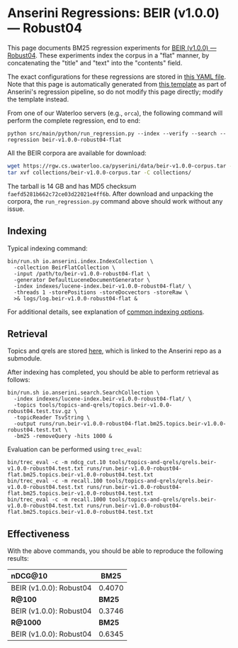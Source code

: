 # Anserini Regressions: BEIR (v1.0.0) &mdash; Robust04

This page documents BM25 regression experiments for [BEIR (v1.0.0) &mdash; Robust04](http://beir.ai/).
These experiments index the corpus in a "flat" manner, by concatenating the "title" and "text" into the "contents" field.

The exact configurations for these regressions are stored in [this YAML file](../../src/main/resources/regression/beir-v1.0.0-robust04-flat.yaml).
Note that this page is automatically generated from [this template](../../src/main/resources/docgen/templates/beir-v1.0.0-robust04-flat.template) as part of Anserini's regression pipeline, so do not modify this page directly; modify the template instead.

From one of our Waterloo servers (e.g., `orca`), the following command will perform the complete regression, end to end:

```
python src/main/python/run_regression.py --index --verify --search --regression beir-v1.0.0-robust04-flat
```

All the BEIR corpora are available for download:

```bash
wget https://rgw.cs.uwaterloo.ca/pyserini/data/beir-v1.0.0-corpus.tar -P collections/
tar xvf collections/beir-v1.0.0-corpus.tar -C collections/
```

The tarball is 14 GB and has MD5 checksum `faefd5281b662c72ce03d22021e4ff6b`.
After download and unpacking the corpora, the `run_regression.py` command above should work without any issue.

## Indexing

Typical indexing command:

```
bin/run.sh io.anserini.index.IndexCollection \
  -collection BeirFlatCollection \
  -input /path/to/beir-v1.0.0-robust04-flat \
  -generator DefaultLuceneDocumentGenerator \
  -index indexes/lucene-index.beir-v1.0.0-robust04-flat/ \
  -threads 1 -storePositions -storeDocvectors -storeRaw \
  >& logs/log.beir-v1.0.0-robust04-flat &
```

For additional details, see explanation of [common indexing options](../../docs/common-indexing-options.md).

## Retrieval

Topics and qrels are stored [here](https://github.com/castorini/anserini-tools/tree/master/topics-and-qrels), which is linked to the Anserini repo as a submodule.

After indexing has completed, you should be able to perform retrieval as follows:

```
bin/run.sh io.anserini.search.SearchCollection \
  -index indexes/lucene-index.beir-v1.0.0-robust04-flat/ \
  -topics tools/topics-and-qrels/topics.beir-v1.0.0-robust04.test.tsv.gz \
  -topicReader TsvString \
  -output runs/run.beir-v1.0.0-robust04-flat.bm25.topics.beir-v1.0.0-robust04.test.txt \
  -bm25 -removeQuery -hits 1000 &
```

Evaluation can be performed using `trec_eval`:

```
bin/trec_eval -c -m ndcg_cut.10 tools/topics-and-qrels/qrels.beir-v1.0.0-robust04.test.txt runs/run.beir-v1.0.0-robust04-flat.bm25.topics.beir-v1.0.0-robust04.test.txt
bin/trec_eval -c -m recall.100 tools/topics-and-qrels/qrels.beir-v1.0.0-robust04.test.txt runs/run.beir-v1.0.0-robust04-flat.bm25.topics.beir-v1.0.0-robust04.test.txt
bin/trec_eval -c -m recall.1000 tools/topics-and-qrels/qrels.beir-v1.0.0-robust04.test.txt runs/run.beir-v1.0.0-robust04-flat.bm25.topics.beir-v1.0.0-robust04.test.txt
```

## Effectiveness

With the above commands, you should be able to reproduce the following results:

| **nDCG@10**                                                                                                  | **BM25**  |
|:-------------------------------------------------------------------------------------------------------------|-----------|
| BEIR (v1.0.0): Robust04                                                                                      | 0.4070    |
| **R@100**                                                                                                    | **BM25**  |
| BEIR (v1.0.0): Robust04                                                                                      | 0.3746    |
| **R@1000**                                                                                                   | **BM25**  |
| BEIR (v1.0.0): Robust04                                                                                      | 0.6345    |

